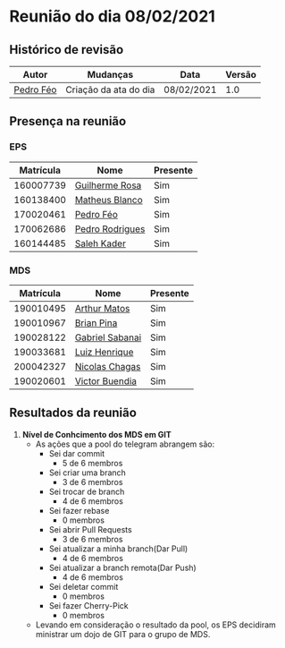 # Reunião do dia 08/02/2021

## Histórico de revisão
|Autor|Mudanças|Data|Versão|
|--|--|--|--|
|[Pedro Féo](https://github.com/phe0)|Criação da ata do dia|08/02/2021|1.0|

## Presença na reunião

### EPS
|Matrícula|Nome|Presente|
|-|-|-|
|160007739|[Guilherme Rosa](https://github.com/guilhesme23)|Sim|
|160138400|[Matheus Blanco](https://github.com/MatheusBlanco)|Sim|
|170020461|[Pedro Féo](https://github.com/Phe0)|Sim|
|170062686|[Pedro Rodrigues](https://github.com/pedro-prp)|Sim|
|160144485|[Saleh Kader](https://github.com/devsalula)|Sim|

### MDS
|Matrícula|Nome|Presente|
|-|-|-|
|190010495|[Arthur Matos](https://github.com/Arthur-Matos)|Sim|
|190010967|[Brian Pina](https://github.com/DLBrianPina)|Sim|
|190028122|[Gabriel Sabanai](https://github.com/Sabanai104)|Sim|
|190033681|[Luiz Henrique](https://github.com/luiz-herique)|Sim|
|200042327|[Nicolas Chagas](https://github.com/nszchagas)|Sim|
|190020601|[Victor Buendia](https://github.com/Victor-Buendia)|Sim|

## Resultados da reunião

1. **Nível de Conhcimento dos MDS em GIT**
    - As ações que a pool do telegram abrangem são:
        - Sei dar commit
            - 5 de 6 membros
        - Sei criar uma branch
            - 3 de 6 membros
        - Sei trocar de branch
            - 4 de 6 membros
        - Sei fazer rebase
            - 0 membros
        - Sei abrir Pull Requests
            - 3 de 6 membros
        - Sei atualizar a minha branch(Dar Pull)
            - 4 de 6 membros
        - Sei atualizar a branch remota(Dar Push)
            - 4 de 6 membros
        - Sei deletar commit
            - 0 membros
        - Sei fazer Cherry-Pick
            - 0 membros
    - Levando em consideração o resultado da pool, os EPS decidiram ministrar um dojo de GIT para o grupo de MDS.